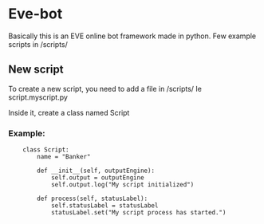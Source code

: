 # Eve-bot
Basically this is an EVE online bot framework made in python.
Few example scripts in /scripts/

## New script
To create a new script, you need to add a file in /scripts/
Ie script.myscript.py

Inside it, create a class named Script
### Example:
```
    class Script:
        name = "Banker"

        def __init__(self, outputEngine):
            self.output = outputEngine
            self.output.log("My script initialized")

        def process(self, statusLabel):
            self.statusLabel = statusLabel
            statusLabel.set("My script process has started.")
```

